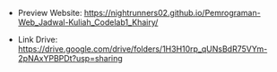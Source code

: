 - Preview Website: https://nightrunners02.github.io/Pemrograman-Web_Jadwal-Kuliah_Codelab1_Khairy/

- Link Drive: https://drive.google.com/drive/folders/1H3H10rp_qUNsBdR75VYm-2pNAxYPBPDt?usp=sharing
